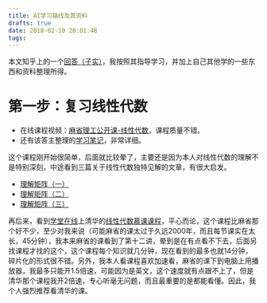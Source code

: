 ```yaml
---
title: AI学习路线及其资料
drafts: true
date: 2018-02-10 20:01:48
tags:
---
```


本文知乎上的一个[回答（子实）](https://www.zhihu.com/question/51039416)，我按照其指导学习，并加上自己其他学的一些东西和资料整理所得。

# 第一步：复习线性代数
- 在线课程视频：[麻省理工公开课-线性代数](http://open.163.com/special/opencourse/daishu.html)，课程质量不错。
- 还有该答主整理的[学习笔记](https://github.com/zlotus/notes-linear-algebra)，非常详细。

这个课程刚开始很简单，后面就比较晕了，主要还是因为本人对线性代数的理解不是特别深刻，中途看到三篇关于线性代数独特见解的文章，有很大启发。

- [理解矩阵（一）](https://link.zhihu.com/?target=http%3A//blog.csdn.net/myan/article/details/647511)
- [理解矩阵（二）](https://link.zhihu.com/?target=http%3A//blog.csdn.net/myan/article/details/649018)
- [理解矩阵（三）](https://link.zhihu.com/?target=http%3A//blog.csdn.net/myan/article/details/1865397)

再后来，看到[学堂在线](http://www.xuetangx.com/)上清华的[线性代数慕课课程](http://www.xuetangx.com/courses/course-v1:TsinghuaX+10421094X_2015_2+sp/13996831817c459b97d78f3b1d07c401/)，平心而论，这个课程比麻省那个好不少，至少对我来说（可能麻省的课太过于久远2000年，而且每节课实在太长，45分钟），我本来麻省的课看到了第十二讲，晕到是在有点看不下去，后面另找课程才找的这个，这个课程每个知识就几分钟，现在看到的最多也就14分钟，碎片化的形式很不错。另外，我本人看课程喜欢加速看，麻省的课下到电脑上用播放器，我最多只能开1.5倍速，可能因为是英文，这个速度就有点跟不上了，但是清华那个课程我开2倍速，专心听毫无问题，而且最重要的是都能看懂。因此，我个人强烈推荐看清华的课。